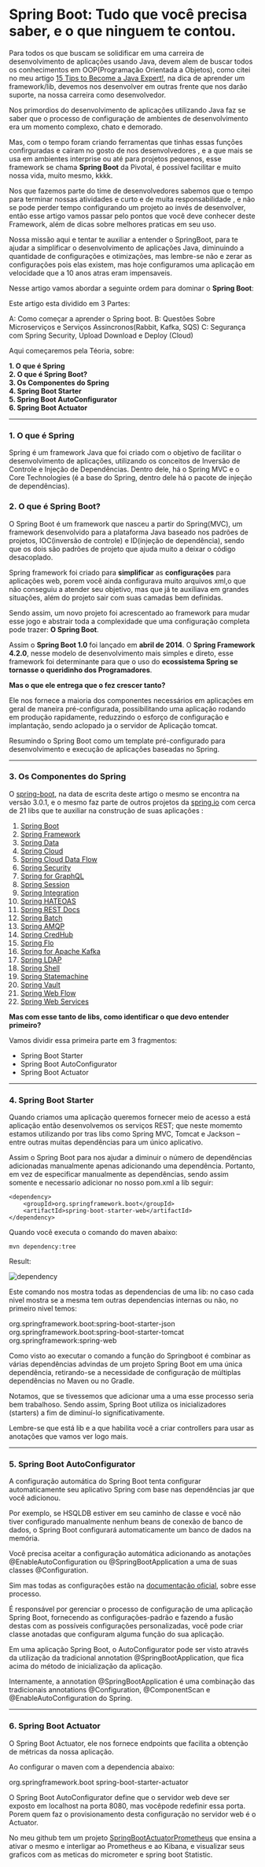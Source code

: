 # Spring Boot: Tudo que você precisa saber, e o que ninguem te contou.

Para todos os que buscam se solidificar em uma carreira de desenvolvimento de aplicações usando Java, devem alem de buscar todos os conhecimentos em OOP(Programação Orientada a Objetos), como citei no meu artigo [15 Tips to Become a Java Expert!](https://dev.to/weder96/15-tips-to-become-a-java-expert-1acj), na dica de aprender um framework/lib, devemos nos desenvolver em outras frente que nos darão suporte, na nossa carreira como desenvolvedor.

Nos primordios do desenvolvimento de aplicações utilizando Java faz se saber que o processo de configuração de ambientes de desenvolvimento era um momento complexo, chato e demorado. 

Mas, com o tempo foram criando ferramentas que tinhas essas funções confirguradas e cairam no gosto de nos desenvolvedores , e a que mais se usa em ambientes interprise ou até para projetos pequenos, esse framework se chama **Spring Boot** da Pivotal, é possível facilitar e muito nossa vida, muito mesmo, kkkk.

Nos que fazemos parte do time de desenvolvedores sabemos que o tempo para terminar nossas atividades e curto e de muita responsabilidade , e não se pode perder tempo configurando um projeto ao invés de desenvolver, então esse artigo vamos passar pelo pontos que você deve conhecer deste Framework, além de dicas sobre melhores praticas em seu uso.

Nossa missão aqui e tentar te auxiliar a entender o SpringBoot, para te ajudar a simplificar o desenvolvimento de aplicações Java, diminuindo a quantidade de configurações e otimizações, mas lembre-se não e zerar as configurações pois elas existem, mas hoje configuramos uma aplicação em velocidade que a 10 anos atras eram impensaveis.

Nesse artigo vamos abordar a seguinte ordem para dominar o **Spring Boot**:

Este artigo esta dividido em 3 Partes: 


A: Como começar a aprender o Spring boot.
B: Questões Sobre Microserviços e Serviços Assincronos(Rabbit, Kafka, SQS)
C: Segurança com Spring Security, Upload Download e Deploy (Cloud)


Aqui começaremos pela Téoria, sobre: 

**1. O que é Spring** <br/>
**2. O que é Spring Boot?**<br/>
**3. Os Componentes do Spring**<br/>
**4. Spring Boot Starter**<br/>
**5. Spring Boot AutoConfigurator**<br/>
**6. Spring Boot Actuator**<br/>

-----------------------------------------------------------------------------------------------------------
### **1. O que é Spring**

Spring é um framework Java que foi criado com o objetivo de facilitar o desenvolvimento de aplicações, utilizando os conceitos de Inversão de Controle e Injeção de Dependências. Dentro dele, há o Spring MVC e o Core Technologies (é a base do Spring, dentro dele há o pacote de injeção de dependências).


### **2. O que é Spring Boot?**

O Spring Boot é um framework que nasceu a partir do Spring(MVC), um framework desenvolvido para a plataforma Java baseado nos padrões de projetos, IOC(inversão de controle) e ID(injeção de dependência), sendo que os dois são padrões de projeto que ajuda muito a deixar o código desacoplado.

Spring framework foi criado para **simplificar** as **configurações** para aplicações web, porem você ainda configurava muito arquivos xml,o que não conseguiu a atender seu objetivo, mas que já te auxiliava em grandes situações, além do projeto sair com suas camadas bem definidas.


Sendo assim, um novo projeto foi acrescentado ao framework para mudar esse jogo e abstrair toda a complexidade que uma configuração completa pode trazer: **O Spring Boot**. 

Assim o **Spring Boot 1.0** foi lançado em **abril de 2014**. O **Spring Framework 4.2.0**, nesse modelo de desenvolvimento mais simples e direto, esse framework foi determinante para que o uso do **ecossistema Spring se tornasse o queridinho dos Programadores**. 

**Mas o que ele entrega que o fez crescer tanto?**

Ele nos fornece a maioria dos componentes necessários em aplicações em geral de maneira pré-configurada, possibilitando uma aplicação rodando em produção rapidamente, reduzzindo o esforço de configuração e implantação, sendo aclopado ja o servidor de Aplicação tomcat.

Resumindo o  Spring Boot como um template pré-configurado para desenvolvimento e execução de aplicações baseadas no Spring.

-----------------------------------------------------------------------------------------------------------

### **3. Os Componentes do Spring**

O [spring-boot](https://spring.io/projects/spring-boot), na data de escrita deste artigo o mesmo se encontra na versão 3.0.1, e o mesmo faz parte de outros projetos da [spring.io](https://spring.io/projects) com cerca de 21 libs que te auxiliar na construção de suas aplicações :

1. [Spring Boot](https://spring.io/projects/spring-boot)
2. [Spring Framework](https://spring.io/projects/spring-framework)
3. [Spring Data](https://spring.io/projects/spring-data)
4. [Spring Cloud](https://spring.io/projects/spring-cloud)
5. [Spring Cloud Data Flow](https://spring.io/projects/spring-cloud-dataflow)
6. [Spring Security](https://spring.io/projects/spring-security)
7. [Spring for GraphQL](https://spring.io/projects/spring-graphql)
8. [Spring Session](https://spring.io/projects/spring-session)
9. [Spring Integration](https://spring.io/projects/spring-integration)
10. [Spring HATEOAS](https://spring.io/projects/spring-hateoas)
12. [Spring REST Docs](https://spring.io/projects/spring-restdocs)
13. [Spring Batch](https://spring.io/projects/spring-batch)
14. [Spring AMQP](https://spring.io/projects/spring-amqp)
15. [Spring CredHub](https://spring.io/projects/spring-credhub)
16. [Spring Flo](https://spring.io/projects/spring-flo)
17. [Spring for Apache Kafka](https://spring.io/projects/spring-kafka)
18. [Spring LDAP](https://spring.io/projects/spring-ldap)
19. [Spring Shell](https://spring.io/projects/spring-shell)
20. [Spring Statemachine](https://spring.io/projects/spring-statemachine)
21. [Spring Vault](https://spring.io/projects/spring-vault)
22. [Spring Web Flow](https://spring.io/projects/spring-webflow)
23. [Spring Web Services](https://spring.io/projects/spring-ws)

**Mas com esse tanto de libs, como identificar o que devo entender primeiro?**

Vamos dividir essa primeira parte em 3 fragmentos:

- Spring Boot Starter
- Spring Boot AutoConfigurator
- Spring Boot Actuator

-----------------------------------------------------------------------------------------------------------
### **4. Spring Boot Starter**

Quando criamos uma aplicação queremos fornecer meio de acesso a está aplicação então desenvolvemos os serviços REST; que neste momemto estamos utilizando por tras libs como Spring MVC, Tomcat e Jackson – entre outras muitas dependências para um único aplicativo.

Assim o Spring Boot para nos ajudar a diminuir o número de dependências adicionadas manualmente apenas adicionando uma dependência. Portanto, em vez de especificar manualmente as dependências, sendo assim somente e necessario adicionar no nosso pom.xml a lib seguir:

```
<dependency>
    <groupId>org.springframework.boot</groupId>
    <artifactId>spring-boot-starter-web</artifactId>
</dependency>
```

Quando você executa o comando do maven abaixo:

```
mvn dependency:tree
```

Result:

![dependency](./documentation/images/dependency.png)


Este comando nos mostra todas as dependencias de uma lib:
no caso cada nivel mostra se a mesma tem outras dependencias internas ou não, no primeiro nivel temos:

org.springframework.boot:spring-boot-starter-json
org.springframework.boot:spring-boot-starter-tomcat
org.springframework:spring-web

Como visto ao executar o comando a função do Springboot é combinar as várias dependências advindas de um projeto Spring Boot em uma única dependência, retirando-se a necessidade de configuração de múltiplas dependências no Maven ou no Gradle.

Notamos, que se tivessemos que adicionar uma a uma esse processo seria bem trabalhoso. Sendo assim, Spring Boot utiliza os inicializadores (starters) a fim de diminuí-lo significativamente. 


Lembre-se que está lib e a que habilita você a criar controllers para usar as anotações que vamos ver logo mais.

-----------------------------------------------------------------------------------------------------------

### **5. Spring Boot AutoConfigurator**

A configuração automática do Spring Boot tenta configurar automaticamente seu aplicativo Spring com base nas dependências jar que você adicionou. 

Por exemplo, se HSQLDB estiver em seu caminho de classe e você não tiver configurado manualmente nenhum beans de conexão de banco de dados, o Spring Boot configurará automaticamente um banco de dados na memória.

Você precisa aceitar a configuração automática adicionando as anotações @EnableAutoConfiguration ou @SpringBootApplication a uma de suas classes @Configuration.

Sim mas todas as configurações estão na [documentação oficial](https://docs.spring.io/spring-boot/docs/2.0.x/reference/html/using-boot-auto-configuration.html#:~:text=Spring%20Boot%20auto%2Dconfiguration%20attempts,configures%20an%20in%2Dmemory%20database.), sobre esse processo.


É responsável por gerenciar o processo de configuração de uma aplicação Spring Boot, fornecendo as configurações-padrão e fazendo a fusão destas com as possíveis configurações personalizadas, você pode criar classe anotadas que configuram alguma função do sua aplicação.

Em uma aplicação Spring Boot, o AutoConfigurator pode ser visto através da utilização da tradicional annotation @SpringBootApplication, que fica acima do método de inicialização da aplicação.

Internamente, a annotation @SpringBootApplication  é uma combinação das tradicionais annotations @Configuration, @ComponentScan e @EnableAutoConfiguration do Spring.


-----------------------------------------------------------------------------------------------------------

### **6. Spring Boot Actuator**

O Spring Boot Actuator, ele nos fornece endpoints que facilita a obtenção de métricas da nossa aplicação.

Ao configurar o maven com a dependencia abaixo:

<dependency>
    <groupId>org.springframework.boot</groupId>
    <artifactId>spring-boot-starter-actuator</artifactId>
</dependency>

O Spring Boot AutoConfigurator define que o servidor web deve ser exposto em localhost na porta 8080, mas vocêpode redefinir essa porta. Porem quem faz o provisionamento desta configuração no servidor web é o Actuator.

No meu github tem um projeto [SpringBootActuatorPrometheus](https://github.com/weder96/SpringBootActuatorPrometheus) que ensina a ativar o mesmo e interligar ao Prometheus e ao Kibana, e visualizar seus graficos com as meticas do micrometer e spring boot Statistic. 